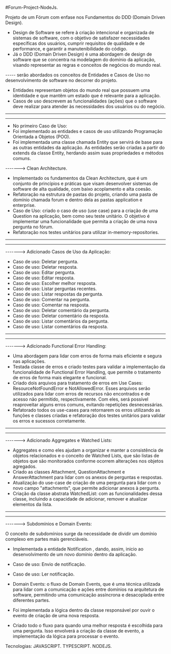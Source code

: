 #Forum-Project-NodeJs.
 
  Projeto de um Fórum com enfase nos Fundamentos do DDD (Domain Driven Design).
 
  - Design de Software se refere à criação intencional e organizada de sistemas de software, com o objetivo de satisfazer necessidades específicas dos usuários, cumprir requisitos de qualidade e de performance, e garantir a manutenibilidade do código.
  - Já o DDD (Domain Driven Design) é uma abordagem de design de software que se concentra na modelagem do domínio da aplicação, visando representar as regras e conceitos de negócios do mundo real.
 
 
  ----- serão abordados os conceitos de Entidades e Casos de Uso no desenvolvimento de software no decorrer do projeto.
 
 
  - Entidades representam objetos do mundo real que possuem uma identidade e que mantêm um estado que é relevante para a aplicação.
  - Casos de uso descrevem as funcionalidades (ações) que o software deve realizar para atender às necessidades dos usuários ou do negócio.
 
  ____________________________________________________________________________________________________________________________________________________________________________________________________________________
  ____________________________________________________________________________________________________________________________________________________________________________________________________________________
  - No primeiro Caso de Uso:
  - Foi implementado as entidades e casos de uso utilizando Programação Orientada a Objetos (POO).
  - Foi  implementada uma classe chamada Entity que servirá de base para as outras entidades da aplicação. As entidades serão criadas a partir do extends da classe Entity, herdando assim suas propriedades e métodos comuns.
 
 -------> Clean Architecture.
  - Implementado os fundamentos da Clean Architecture, que é um conjunto de princípios e práticas que visam desenvolver sistemas de software de alta qualidade, com baixo acoplamento e alta coesão.
  - Refatoração na estrutura de pastas do projeto, criando uma pasta de domínio chamada forum e dentro dela as pastas application e enterprise.
  - Caso de Uso: criado o caso de uso (use case) para a criação de uma Question na aplicação, bem como seu teste unitário. O objetivo é implementar uma funcionalidade que permita a criação de uma nova pergunta no fórum.
  - Refatoração nos testes unitários para utilizar in-memory-repositories.
 
  ____________________________________________________________________________________________________________________________________________________________________________________________________________________
  ____________________________________________________________________________________________________________________________________________________________________________________________________________________
  -------> Adicionado Casos de Uso da Aplicação:
  - Caso de uso: Deletar pergunta.        
  - Caso de uso: Deletar resposta.     
  - Caso de uso: Editar pergunta.        
  - Caso de uso: Editar resposta.
  - Caso de uso: Escolher melhor resposta.
  - Caso de uso: Listar perguntas recentes.
  - Caso de uso: Listar respostas da pergunta.
  - Caso de uso: Comentar na pergunta.
  - Caso de uso: Comentar na resposta.
  - Caso de uso: Deletar comentário da pergunta.
  - Caso de uso: Deletar comentário da resposta.           
  - Caso de uso: Listar comentários da pergunta.
  - Caso de uso: Listar comentários da resposta.

 ____________________________________________________________________________________________________________________________________________________________________________________________________________________
 ____________________________________________________________________________________________________________________________________________________________________________________________________________________
 -------> Adicionado Functional Error Handling:
 - Uma abordagem para lidar com erros de forma mais eficiente e segura nas aplicações.
 - Testada classe de erros e criado testes para validar a implementação da funcionalidade de Functional Error Handling, que permite o tratamento de erros de forma mais elegante e funcional.
 - Criado dois arquivos para tratamento de erros em Use Cases: ResourceNotFoundError e NotAllowedError. Esses arquivos serão utilizados para lidar com erros de recursos não encontrados e de acesso não permitido, respectivamente. Com eles, será    possível reaproveitar alguns erros comuns, evitando repetições desnecessárias.
 - Refatorado todos os use-cases para retornarem os erros utilizando as funções e classes criadas e refatoração dos testes unitários para validar os erros e sucessos corretamente. 
 ____________________________________________________________________________________________________________________________________________________________________________________________________________________
 ____________________________________________________________________________________________________________________________________________________________________________________________________________________
 -------> Adicionado Aggregates e Watched Lists:
 - Aggregates e como eles ajudam a organizar e manter a consistência de objetos relacionados e o conceito de Watched Lists, que são listas de objetos que são monitorados conforme ocorrem alterações nos objetos agregados.
 - Criado as classes Attachment, QuestionAttachment e AnswerAttachment para lidar com os anexos de perguntas e respostas.
 - Atualização do use-case de criação de uma pergunta para lidar com o novo campo "attachments", que permite adicionar anexos à pergunta.
 - Criação da classe abstrata WatchedList: com as funcionalidades dessa classe, incluindo a capacidade de adicionar, remover e atualizar elementos da lista.

 ____________________________________________________________________________________________________________________________________________________________________________________________________________________
 ____________________________________________________________________________________________________________________________________________________________________________________________________________________
 -------> Subdomínios e Domain Events:
 
   O conceito de subdomínios surge da necessidade de dividir um domínio complexo em partes mais gerenciáveis.
 - Implementada a entidade Notification , dando, assim, inicio ao desenvolvimento de um novo domínio dentro da aplicação.
 - Caso de uso: Envio de notificação.
 - Caso de uso: Ler notificação.

  
 - Domain Events: o fluxo de Domain Events, que é uma técnica utilizada para lidar com a comunicação e ações entre domínios na arquitetura de software, permitindo uma comunicação assíncrona e desacoplada entre diferentes partes.
 - Foi implementada a lógica dentro da classe responsável por ouvir o evento de criação de uma nova resposta.
 - Criado todo o fluxo para quando uma melhor resposta é escolhida para uma pergunta. Isso envolverá a criação da classe de evento, a implementação da lógica para processar o evento.

Tecnologias: JAVASCRIPT. TYPESCRIPT. NODEJS.




 
 
